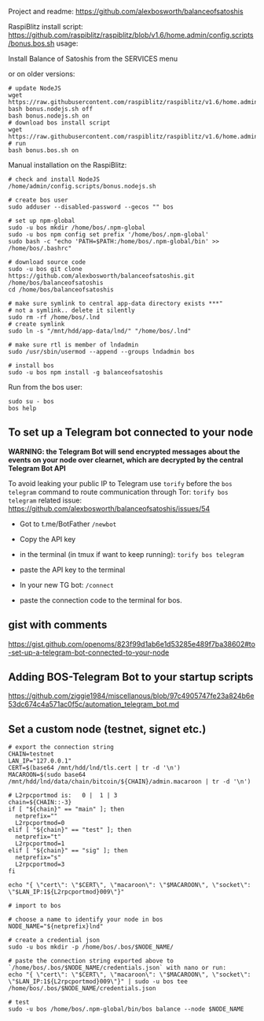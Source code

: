 Project and readme:
https://github.com/alexbosworth/balanceofsatoshis

RaspiBlitz install script:
https://github.com/raspiblitz/raspiblitz/blob/v1.6/home.admin/config.scripts/bonus.bos.sh
usage:

Install Balance of Satoshis from the SERVICES menu

or on older versions:
```
# update NodeJS
wget https://raw.githubusercontent.com/raspiblitz/raspiblitz/v1.6/home.admin/config.scripts/bonus.nodejs.sh
bash bonus.nodejs.sh off
bash bonus.nodejs.sh on
# download bos install script
wget https://raw.githubusercontent.com/raspiblitz/raspiblitz/v1.6/home.admin/config.scripts/bonus.bos.sh
# run
bash bonus.bos.sh on
```

Manual installation on the RaspiBlitz:

```
# check and install NodeJS
/home/admin/config.scripts/bonus.nodejs.sh

# create bos user
sudo adduser --disabled-password --gecos "" bos

# set up npm-global
sudo -u bos mkdir /home/bos/.npm-global
sudo -u bos npm config set prefix '/home/bos/.npm-global'
sudo bash -c "echo 'PATH=$PATH:/home/bos/.npm-global/bin' >> /home/bos/.bashrc"

# download source code
sudo -u bos git clone https://github.com/alexbosworth/balanceofsatoshis.git /home/bos/balanceofsatoshis
cd /home/bos/balanceofsatoshis

# make sure symlink to central app-data directory exists ***"
# not a symlink.. delete it silently
sudo rm -rf /home/bos/.lnd
# create symlink
sudo ln -s "/mnt/hdd/app-data/lnd/" "/home/bos/.lnd"

# make sure rtl is member of lndadmin
sudo /usr/sbin/usermod --append --groups lndadmin bos

# install bos
sudo -u bos npm install -g balanceofsatoshis
```

Run from the bos user:
```
sudo su - bos
bos help
```

## To set up a Telegram bot connected to your node
**WARNING: the Telegram Bot will send encrypted messages about the events on your node over clearnet, which are decrypted by the central Telegram Bot API**

To avoid leaking your public IP to Telegram use `torify` before the `bos telegram` command to route communication through Tor:
`torify bos telegram`  related issue: https://github.com/alexbosworth/balanceofsatoshis/issues/54

* Got to t.me/BotFather
`/newbot`
* Copy the API key

* in the terminal (in tmux if want to keep running):
`torify bos telegram`
* paste the API key to the terminal

* In your new TG bot:
`/connect`

* paste the connection code to the terminal for bos.


## gist with comments
https://gist.github.com/openoms/823f99d1ab6e1d53285e489f7ba38602#to-set-up-a-telegram-bot-connected-to-your-node

## Adding BOS-Telegram Bot to your startup scripts
https://github.com/ziggie1984/miscellanous/blob/97c4905747fe23a824b6e53dc674c4a571ac0f5c/automation_telegram_bot.md


## Set a custom node (testnet, signet etc.)
```
# export the connection string
CHAIN=testnet
LAN_IP="127.0.0.1"
CERT=$(base64 /mnt/hdd/lnd/tls.cert | tr -d '\n')
MACAROON=$(sudo base64 /mnt/hdd/lnd/data/chain/bitcoin/${CHAIN}/admin.macaroon | tr -d '\n')

# L2rpcportmod is:   0 |  1 | 3
chain=${CHAIN::-3}
if [ "${chain}" == "main" ]; then
  netprefix=""
  L2rpcportmod=0
elif [ "${chain}" == "test" ]; then
  netprefix="t"
  L2rpcportmod=1
elif [ "${chain}" == "sig" ]; then
  netprefix="s"
  L2rpcportmod=3
fi

echo "{ \"cert\": \"$CERT\", \"macaroon\": \"$MACAROON\", \"socket\": \"$LAN_IP:1${L2rpcportmod}009\"}"

# import to bos

# choose a name to identify your node in bos
NODE_NAME="${netprefix}lnd"

# create a credential json
sudo -u bos mkdir -p /home/bos/.bos/$NODE_NAME/

# paste the connection string exported above to `/home/bos/.bos/$NODE_NAME/credentials.json` with nano or run:
echo "{ \"cert\": \"$CERT\", \"macaroon\": \"$MACAROON\", \"socket\": \"$LAN_IP:1${L2rpcportmod}009\"}" | sudo -u bos tee /home/bos/.bos/$NODE_NAME/credentials.json

# test
sudo -u bos /home/bos/.npm-global/bin/bos balance --node $NODE_NAME
```
